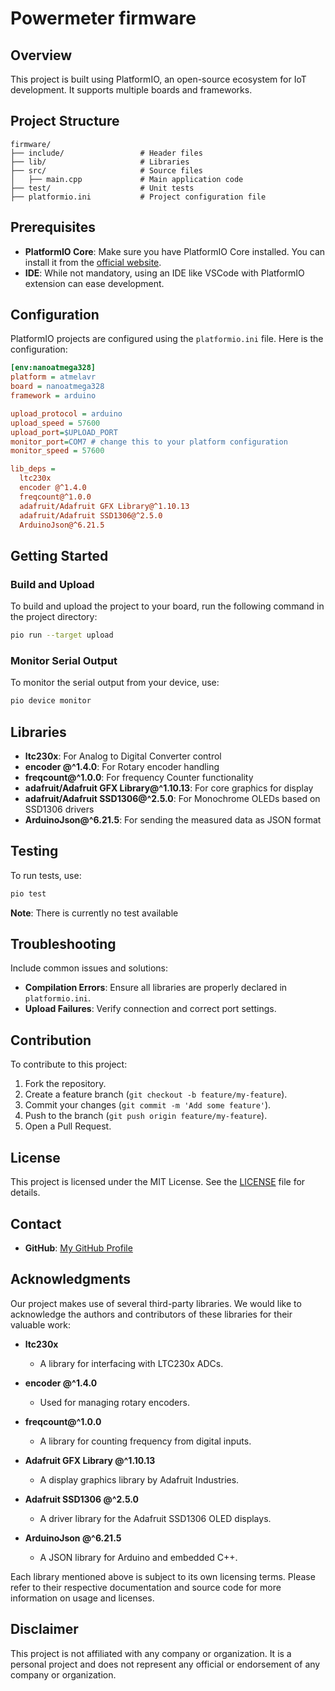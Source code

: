 
# Powermeter firmware

## Overview

This project is built using PlatformIO, an open-source ecosystem for IoT development. It supports multiple boards and frameworks.

## Project Structure

```dir
firmware/
├── include/                 # Header files
├── lib/                     # Libraries
├── src/                     # Source files
│   ├── main.cpp             # Main application code
├── test/                    # Unit tests
├── platformio.ini           # Project configuration file
```

## Prerequisites

- **PlatformIO Core**: Make sure you have PlatformIO Core installed. You can install it from the [official website](https://platformio.org/install).
- **IDE**: While not mandatory, using an IDE like VSCode with PlatformIO extension can ease development.

## Configuration

PlatformIO projects are configured using the `platformio.ini` file. Here is the configuration:

```ini
[env:nanoatmega328]
platform = atmelavr
board = nanoatmega328
framework = arduino

upload_protocol = arduino
upload_speed = 57600
upload_port=$UPLOAD_PORT
monitor_port=COM7 # change this to your platform configuration
monitor_speed = 57600

lib_deps =
  ltc230x
  encoder @^1.4.0
  freqcount@^1.0.0
  adafruit/Adafruit GFX Library@^1.10.13
  adafruit/Adafruit SSD1306@^2.5.0
  ArduinoJson@^6.21.5
```

## Getting Started

### Build and Upload

To build and upload the project to your board, run the following command in the project directory:

```bash
pio run --target upload
```

### Monitor Serial Output

To monitor the serial output from your device, use:

```bash
pio device monitor
```

## Libraries

- **ltc230x**: For Analog to Digital Converter control
- **encoder @^1.4.0**: For Rotary encoder handling
- **freqcount@^1.0.0**: For frequency Counter functionality
- **adafruit/Adafruit GFX Library@^1.10.13**: For core graphics for display
- **adafruit/Adafruit SSD1306@^2.5.0**: For Monochrome OLEDs based on SSD1306 drivers
- **ArduinoJson@^6.21.5**: For sending the measured data as JSON format

## Testing

To run tests, use:

```bash
pio test
```

**Note**: There is currently no test available

## Troubleshooting

Include common issues and solutions:

- **Compilation Errors**: Ensure all libraries are properly declared in `platformio.ini`.
- **Upload Failures**: Verify connection and correct port settings.

## Contribution

To contribute to this project:

1. Fork the repository.
2. Create a feature branch (`git checkout -b feature/my-feature`).
3. Commit your changes (`git commit -m 'Add some feature'`).
4. Push to the branch (`git push origin feature/my-feature`).
5. Open a Pull Request.

## License

This project is licensed under the MIT License. See the [LICENSE](LICENSE) file for details.

## Contact

- **GitHub**: [My GitHub Profile](https://github.com/oh9vd)

## Acknowledgments

Our project makes use of several third-party libraries. We would like to acknowledge the authors and contributors of these libraries for their valuable work:

- **ltc230x**
  - A library for interfacing with LTC230x ADCs.

- **encoder @^1.4.0**
  - Used for managing rotary encoders.

- **freqcount@^1.0.0**
  - A library for counting frequency from digital inputs.

- **Adafruit GFX Library @^1.10.13**
  - A display graphics library by Adafruit Industries.

- **Adafruit SSD1306 @^2.5.0**
  - A driver library for the Adafruit SSD1306 OLED displays.

- **ArduinoJson @^6.21.5**
  - A JSON library for Arduino and embedded C++.

Each library mentioned above is subject to its own licensing terms. Please refer to their respective documentation and source code for more information on usage and licenses.

## Disclaimer

This project is not affiliated with any company or organization. It is a personal project and does not represent any official or endorsement of any company or organization.
